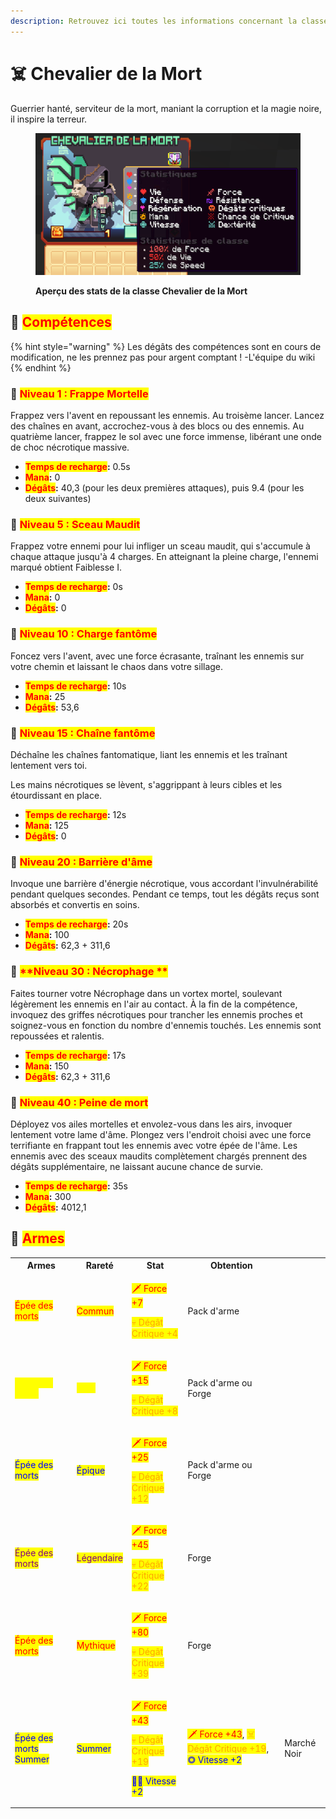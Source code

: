 ```yaml
---
description: Retrouvez ici toutes les informations concernant la classe Chevalier de la Mort
---
```


# ☠️ Chevalier de la Mort
Guerrier hanté, serviteur de la mort, maniant la corruption et la magie noire, il inspire la terreur.

<figure><img src="../../.gitbook/assets/Les_Classes/Chevalier_de_la_Mort.png" alt=""><figcaption><p><strong>Aperçu des stats de la classe Chevalier de la Mort</strong></p></figcaption></figure>

## 💠 <mark style="color:red;">Compétences</mark>

{% hint style="warning" %}
Les dégâts des compétences sont en cours de modification, ne les prennez pas pour argent comptant !
-L'équipe du wiki
{% endhint %}

### 🔸 <mark style="color:red;">**Niveau 1 : Frappe Mortelle**</mark>

Frappez vers l'avent en repoussant les ennemis. Au troisème lancer. Lancez des chaînes en avant, accrochez-vous à des blocs ou des ennemis.
Au quatrième lancer, frappez le sol avec une force immense, libérant une onde de choc nécrotique massive.

* <mark style="color:red;">**Temps de recharge**</mark>**:** 0.5s
* <mark style="color:red;">**Mana**</mark>**:** 0
* <mark style="color:red;">**Dégâts**</mark>**:** 40,3 (pour les deux premières attaques), puis 9.4 (pour les deux suivantes)

### 🔸 <mark style="color:red;">**Niveau 5 : Sceau Maudit**</mark>

Frappez votre ennemi pour lui infliger un sceau maudit, qui s'accumule à chaque attaque jusqu'à 4 charges.
En atteignant la pleine charge, l'ennemi marqué obtient Faiblesse I.

* <mark style="color:red;">**Temps de recharge**</mark>**:** 0s
* <mark style="color:red;">**Mana**</mark>**:** 0
* <mark style="color:red;">**Dégâts**</mark>**:** 0

### 🔸 <mark style="color:red;">**Niveau 10 : Charge fantôme**</mark>

Foncez vers l'avent, avec une force écrasante, traînant les ennemis sur votre chemin et laissant le chaos dans votre sillage.

* <mark style="color:red;">**Temps de recharge**</mark>**:** 10s
* <mark style="color:red;">**Mana**</mark>**:** 25
* <mark style="color:red;">**Dégâts**</mark>**:** 53,6

### 🔸 <mark style="color:red;">**Niveau 15 : Chaîne fantôme**</mark>

Déchaîne les chaînes fantomatique, liant les ennemis et les traînant lentement vers toi.

Les mains nécrotiques se lèvent, s'aggrippant à leurs cibles et les étourdissant en place.

* <mark style="color:red;">**Temps de recharge**</mark>**:** 12s
* <mark style="color:red;">**Mana**</mark>**:** 125
* <mark style="color:red;">**Dégâts**</mark>**:** 0

### 🔸 <mark style="color:red;">**Niveau 20 : Barrière d'âme**</mark>

Invoque une barrière d'énergie nécrotique, vous accordant l'invulnérabilité pendant quelques secondes.
Pendant ce temps, tout les dégâts reçus sont absorbés et convertis en soins.

* <mark style="color:red;">**Temps de recharge**</mark>**:** 20s
* <mark style="color:red;">**Mana**</mark>**:** 100
* <mark style="color:red;">**Dégâts**</mark>**:**  62,3 + 311,6

### 🔸 <mark style="color:red;">**Niveau 30 : Nécrophage **</mark>

Faites tourner votre Nécrophage dans un vortex mortel, soulevant légèrement les ennemis en l'air au contact.
À la fin de la compétence, invoquez des griffes nécrotiques pour trancher les ennemis proches et soignez-vous en fonction du nombre d'ennemis touchés. Les ennemis sont repoussées et ralentis.

* <mark style="color:red;">**Temps de recharge**</mark>**:** 17s
* <mark style="color:red;">**Mana**</mark>**:** 150
* <mark style="color:red;">**Dégâts**</mark>**:** 62,3 + 311,6

### 🔸 <mark style="color:red;">**Niveau 40 : Peine de mort**</mark>

Déployez vos ailes mortelles et envolez-vous dans les airs, invoquer lentement votre lame d'âme. Plongez vers l'endroit choisi avec une force terrifiante en frappant tout les ennemis avec votre épée de l'âme.
Les ennemis avec des sceaux maudits complètement chargés prennent des dégâts supplémentaire, ne laissant aucune chance de survie.

* <mark style="color:red;">**Temps de recharge**</mark>**:** 35s
* <mark style="color:red;">**Mana**</mark>**:** 300
* <mark style="color:red;">**Dégâts**</mark>**:** 4012,1

## 💠 <mark style="color:red;">Armes</mark>

<table>
  <tr>
    <th>Armes</th>
    <th>Rareté</th>
    <th>Stat</th>
    <th>Obtention</th>
  </tr>
  <tr>
    <td><mark style="color:red;">Épée des morts</mark></td>
    <td><mark style="color:red;">Commun</mark></td>   
    <td>
     <p><mark style="color:red;">🗡 Force +7</mark></p>
     <p><mark style="color:orange;">💀 Dégât Critique +4</mark></p>
    </td>    
    <td>Pack d'arme</td>
  </tr>
  <tr>
    <td><mark style="color:yellow;">Épée des morts</mark></td>
    <td><mark style="color:yellow;">Rare</mark></td>   
    <td>
     <p><mark style="color:red;">🗡 Force +15</mark></p>
     <p><mark style="color:orange;">💀 Dégât Critique +8</mark></p>
    </td>    
    <td>Pack d'arme ou Forge</td>
  </tr>
  <tr>
    <td><mark style="color:blue;">Épée des morts</mark></td>
    <td><mark style="color:blue;">Épique</mark></td>   
    <td>
     <p><mark style="color:red;">🗡 Force +25</mark></p>
     <p><mark style="color:orange;">💀 Dégât Critique +12</mark></p>
    </td>    
    <td>Pack d'arme ou Forge</td>
  </tr>
  <tr>
    <td><mark style="color:purple;">Épée des morts</mark></td>
    <td><mark style="color:purple;">Légendaire</mark></td>   
    <td>
     <p><mark style="color:red;">🗡 Force +45</mark></p>
     <p><mark style="color:orange;">💀 Dégât Critique +22</mark></p>
    </td>    
    <td>Forge</td>
  </tr>
  <tr>
    <td><mark style="color:red;">Épée des morts</mark></td>
    <td><mark style="color:red;">Mythique</mark></td>   
    <td>
     <p><mark style="color:red;">🗡 Force +80</mark></p>
     <p><mark style="color:orange;">💀 Dégât Critique +39</mark></p>
    </td>    
    <td>Forge</td>
  </tr>
  <tr>
    <td><mark style="color:blue;">Épée des morts Summer</mark></td>
    <td><mark style="color:blue;">Summer</mark></td>   
    <td>
     <p><mark style="color:red;">🗡 Force +43</mark></p>
     <p><mark style="color:orange;">💀 Dégât Critique +19</mark></p>
     <p><mark style="color:blue;">🏃‍♂️ Vitesse +2</mark></td></p>
    </td>    
    <td><mark style="color:red;">🗡 Force +43</mark>, <mark style="color:orange;">☠ Dégât Critique +19</mark>, <mark style="color:blue;">◎ Vitesse +2</mark></td>
    <td>Marché Noir</td>
  </tr>
</table>
